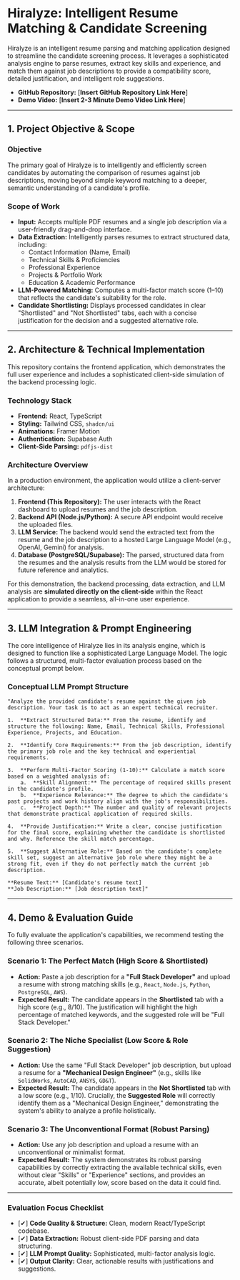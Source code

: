 # Hiralyze: Intelligent Resume Matching & Candidate Screening

Hiralyze is an intelligent resume parsing and matching application designed to streamline the candidate screening process. It leverages a sophisticated analysis engine to parse resumes, extract key skills and experience, and match them against job descriptions to provide a compatibility score, detailed justification, and intelligent role suggestions.

- **GitHub Repository:** [**Insert GitHub Repository Link Here**]
- **Demo Video:** [**Insert 2-3 Minute Demo Video Link Here**]

---

## 1. Project Objective & Scope

### Objective

The primary goal of Hiralyze is to intelligently and efficiently screen candidates by automating the comparison of resumes against job descriptions, moving beyond simple keyword matching to a deeper, semantic understanding of a candidate's profile.

### Scope of Work

-   **Input:** Accepts multiple PDF resumes and a single job description via a user-friendly drag-and-drop interface.
-   **Data Extraction:** Intelligently parses resumes to extract structured data, including:
    -   Contact Information (Name, Email)
    -   Technical Skills & Proficiencies
    -   Professional Experience
    -   Projects & Portfolio Work
    -   Education & Academic Performance
-   **LLM-Powered Matching:** Computes a multi-factor match score (1–10) that reflects the candidate's suitability for the role.
-   **Candidate Shortlisting:** Displays processed candidates in clear "Shortlisted" and "Not Shortlisted" tabs, each with a concise justification for the decision and a suggested alternative role.

---

## 2. Architecture & Technical Implementation

This repository contains the frontend application, which demonstrates the full user experience and includes a sophisticated client-side simulation of the backend processing logic.

### Technology Stack

-   **Frontend:** React, TypeScript
-   **Styling:** Tailwind CSS, `shadcn/ui`
-   **Animations:** Framer Motion
-   **Authentication:** Supabase Auth
-   **Client-Side Parsing:** `pdfjs-dist`

### Architecture Overview

In a production environment, the application would utilize a client-server architecture:

1.  **Frontend (This Repository):** The user interacts with the React dashboard to upload resumes and the job description.
2.  **Backend API (Node.js/Python):** A secure API endpoint would receive the uploaded files.
3.  **LLM Service:** The backend would send the extracted text from the resume and the job description to a hosted Large Language Model (e.g., OpenAI, Gemini) for analysis.
4.  **Database (PostgreSQL/Supabase):** The parsed, structured data from the resumes and the analysis results from the LLM would be stored for future reference and analytics.

For this demonstration, the backend processing, data extraction, and LLM analysis are **simulated directly on the client-side** within the React application to provide a seamless, all-in-one user experience.

---

## 3. LLM Integration & Prompt Engineering

The core intelligence of Hiralyze lies in its analysis engine, which is designed to function like a sophisticated Large Language Model. The logic follows a structured, multi-factor evaluation process based on the conceptual prompt below.

### Conceptual LLM Prompt Structure

```
"Analyze the provided candidate's resume against the given job description. Your task is to act as an expert technical recruiter.

1.  **Extract Structured Data:** From the resume, identify and structure the following: Name, Email, Technical Skills, Professional Experience, Projects, and Education.

2.  **Identify Core Requirements:** From the job description, identify the primary job role and the key technical and experiential requirements.

3.  **Perform Multi-Factor Scoring (1-10):** Calculate a match score based on a weighted analysis of:
    a.  **Skill Alignment:** The percentage of required skills present in the candidate's profile.
    b.  **Experience Relevance:** The degree to which the candidate's past projects and work history align with the job's responsibilities.
    c.  **Project Depth:** The number and quality of relevant projects that demonstrate practical application of required skills.

4.  **Provide Justification:** Write a clear, concise justification for the final score, explaining whether the candidate is shortlisted and why. Reference the skill match percentage.

5.  **Suggest Alternative Role:** Based on the candidate's complete skill set, suggest an alternative job role where they might be a strong fit, even if they do not perfectly match the current job description.

**Resume Text:** [Candidate's resume text]
**Job Description:** [Job description text]"
```

---

## 4. Demo & Evaluation Guide

To fully evaluate the application's capabilities, we recommend testing the following three scenarios.

### Scenario 1: The Perfect Match (High Score & Shortlisted)

-   **Action:** Paste a job description for a **"Full Stack Developer"** and upload a resume with strong matching skills (e.g., `React`, `Node.js`, `Python`, `PostgreSQL`, `AWS`).
-   **Expected Result:** The candidate appears in the **Shortlisted** tab with a high score (e.g., 8/10). The justification will highlight the high percentage of matched keywords, and the suggested role will be "Full Stack Developer."

### Scenario 2: The Niche Specialist (Low Score & Role Suggestion)

-   **Action:** Use the same "Full Stack Developer" job description, but upload a resume for a **"Mechanical Design Engineer"** (e.g., skills like `SolidWorks`, `AutoCAD`, `ANSYS`, `GD&T`).
-   **Expected Result:** The candidate appears in the **Not Shortlisted** tab with a low score (e.g., 1/10). Crucially, the **Suggested Role** will correctly identify them as a "Mechanical Design Engineer," demonstrating the system's ability to analyze a profile holistically.

### Scenario 3: The Unconventional Format (Robust Parsing)

-   **Action:** Use any job description and upload a resume with an unconventional or minimalist format.
-   **Expected Result:** The system demonstrates its robust parsing capabilities by correctly extracting the available technical skills, even without clear "Skills" or "Experience" sections, and provides an accurate, albeit potentially low, score based on the data it could find.

---

### Evaluation Focus Checklist

-   [✔] **Code Quality & Structure:** Clean, modern React/TypeScript codebase.
-   [✔] **Data Extraction:** Robust client-side PDF parsing and data structuring.
-   [✔] **LLM Prompt Quality:** Sophisticated, multi-factor analysis logic.
-   [✔] **Output Clarity:** Clear, actionable results with justifications and suggestions.